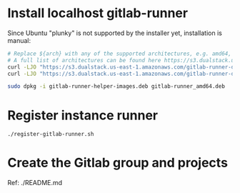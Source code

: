 # Install localhost gitlab-runner

Since Ubuntu "plunky" is not supported by the installer yet, installation is manual:

```bash
# Replace ${arch} with any of the supported architectures, e.g. amd64, arm, arm64
# A full list of architectures can be found here https://s3.dualstack.us-east-1.amazonaws.com/gitlab-runner-downloads/latest/index.html
curl -LJO "https://s3.dualstack.us-east-1.amazonaws.com/gitlab-runner-downloads/latest/deb/gitlab-runner-helper-images.deb"
curl -LJO "https://s3.dualstack.us-east-1.amazonaws.com/gitlab-runner-downloads/latest/deb/gitlab-runner_amd64.deb"

sudo dpkg -i gitlab-runner-helper-images.deb gitlab-runner_amd64.deb
```

# Register instance runner

```bash
./register-gitlab-runner.sh
```

# Create the Gitlab group and projects

Ref: ./README.md
